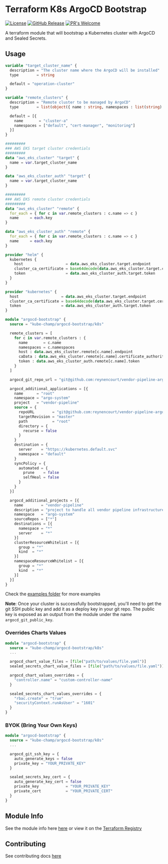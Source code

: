 # Terraform K8s ArgoCD Bootstrap
[![License](https://img.shields.io/badge/License-Apache%202.0-blue.svg)](https://opensource.org/licenses/Apache-2.0) [![GitHub Release](https://img.shields.io/github/release/kube-champ/terraform-k8s-argocd-bootstrap.svg?style=flat)]() [![PR's Welcome](https://img.shields.io/badge/PRs-welcome-brightgreen.svg?style=flat)](http://makeapullrequest.com)

A terraform module that will bootstrap a Kubernetes cluster with ArgoCD and Sealed Secrets.

## Usage

```terraform
variable "target_cluster_name" {
  description = "The cluster name where the ArgoCD will be installed"
  type        = string

  default = "operation-cluster"
}

variable "remote_clusters" {
  description = "Remote cluster to be managed by ArgoCD"
  type        = list(object({ name : string, namespaces : list(string) }))

  default = [{
    name       = "cluster-a"
    namespaces = ["default", "cert-manager", "monitoring"]
  }]
}

######### 
### AWS EKS target cluster credentials
#########
data "aws_eks_cluster" "target" {
  name = var.target_cluster_name
}

data "aws_eks_cluster_auth" "target" {
  name = var.target_cluster_name
}

######### 
### AWS EKS remote cluster credentials
#########
data "aws_eks_cluster" "remote" {
  for_each = { for c in var.remote_clusters : c.name => c }
  name     = each.key
}

data "aws_eks_cluster_auth" "remote" {
  for_each = { for c in var.remote_clusters : c.name => c }
  name     = each.key
}

provider "helm" {
  kubernetes {
    host                   = data.aws_eks_cluster.target.endpoint
    cluster_ca_certificate = base64decode(data.aws_eks_cluster.target.certificate_authority.0.data)
    token                  = data.aws_eks_cluster_auth.target.token
  }
}

provider "kubernetes" {
  host                   = data.aws_eks_cluster.target.endpoint
  cluster_ca_certificate = base64decode(data.aws_eks_cluster.target.certificate_authority.0.data)
  token                  = data.aws_eks_cluster_auth.target.token
}

module "argocd-bootstrap" {
  source = "kube-champ/argocd-bootstrap/k8s"

  remote_clusters = [
    for c in var.remote_clusters : {
      name       = c.name
      namespaces = c.namespaces
      host : data.aws_eks_cluster.remote[c.name].endpoint
      caData : data.aws_eks_cluster.remote[c.name].certificate_authority.0.data
      token : data.aws_eks_cluster_auth.remote[c.name].token
    }
  ]

  argocd_git_repo_url = "git@github.com:reynencourt/vendor-pipeline-argocd.git"

  argocd_additional_applications = [{
    name      = "root"
    namespace = "argo-system"
    project   = "vendor-pipeline"
    source = {
      repoURL        = "git@github.com:reynencourt/vendor-pipeline-argocd.git"
      targetRevision = "master"
      path           = "root"
      directory = {
        recurse = false
      }
    }
    destination = {
      server    = "https://kubernetes.default.svc"
      namespace = "default"
    }
    syncPolicy = {
      automated = {
        prune    = false
        selfHeal = false
      }
    }
  }]

  argocd_additional_projects = [{
    name        = "vendor-pipeline"
    description = "project to handle all vendor pipeline infrastructure"
    namespace   = "argo-system"
    sourceRepos = ["*"]
    destinations = [{
      namespace = "*"
      server    = "*"
    }]
    clusterResourceWhitelist = [{
      group = "*"
      kind  = "*"
    }]
    namespaceResourceWhitelist = [{
      group = "*"
      kind  = "*"
    }]
  }]
}
```

Check the [examples folder](https://github.com/kube-champ/terraform-k8s-argocd-bootstrap/tree/master/examples) for more examples 

**Note**: Once your cluster is successfully bootstrapped, you'll need to get the git SSH public key and add it as a deploy key in your git repo. The public key is exposed as an output from the module under the name `argocd_git_public_key`.

### Overrides Charts Values
```terraform
module "argocd-bootstrap" {
  source = "kube-champ/argocd-bootstrap/k8s"
  ...

  argocd_chart_value_files = [file("path/to/values/file.yaml")]
  sealed_secrets_chart_value_files = [file("path/to/values/file.yaml")]

  argocd_chart_values_overrides = {
    "controller.name" = "custom-controller-name"
  }

  sealed_secrets_chart_values_overrides = {
    "rbac.create" = "true"
    "securityContext.runAsUser" = "1601"
  }  
}
```

### BYOK (Bring Your Own Keys)
```terraform
module "argocd-bootstrap" {
  source = "kube-champ/argocd-bootstrap/k8s"
  ...

  argocd_git_ssh_key = {
    auto_generate_keys = false
    private_key = "YOUR_PRIVATE_KEY"
  }

  sealed_secrets_key_cert = {
    auto_generate_key_cert = false
    private_key            = "YOUR_PRIVATE_KEY"
    private_cert           = "YOUR_PRIVATE_CERT"
  }
}
```
## Module Info
See the module info here [here](./TERRAFORM.md) or view it on the [Terraform Registry](https://registry.terraform.io/modules/kube-champ/argocd-bootstrap/k8s/latest)

## Contributing
See contributing docs [here](./docs/CONTRIBUTING.md)
